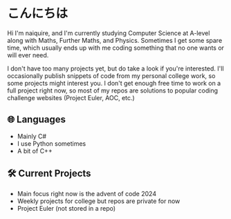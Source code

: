 # こんにちは
Hi I'm naiquire, and I'm currently studying Computer Science at A-level along with Maths, Further Maths, and Physics. Sometimes I get some spare time, which usually ends up with me coding something that no one wants or will ever need.

I don't have too many projects yet, but do take a look if you're interested. I'll occasionally publish snippets of code from my personal college work, so some projects might interest you. I don't get enough free time to work on a full project right now, so most of my repos are solutions to popular coding challenge websites (Project Euler, AOC, etc.)

## 🌐 Languages
- Mainly C#
- I use Python sometimes
- A bit of C++

## 🛠️ Current Projects
- Main focus right now is the advent of code 2024
- Weekly projects for college but repos are private for now
- Project Euler (not stored in a repo)
